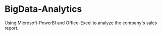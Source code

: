 # BigData-Analytics
Using Microsoft-PowerBI and Office-Excel to analyze the company's sales report.
